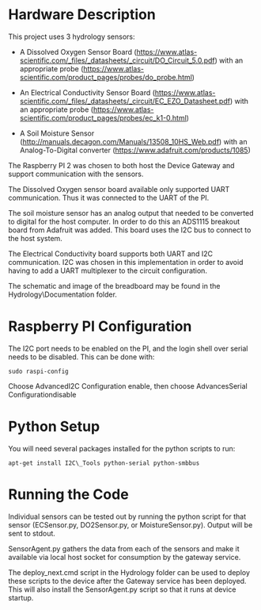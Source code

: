 Hardware Description
====================

This project uses 3 hydrology sensors:

-   A Dissolved Oxygen Sensor Board (<https://www.atlas-scientific.com/_files/_datasheets/_circuit/DO_Circuit_5.0.pdf>) with an appropriate probe (<https://www.atlas-scientific.com/product_pages/probes/do_probe.html>)

-   An Electrical Conductivity Sensor Board (<https://www.atlas-scientific.com/_files/_datasheets/_circuit/EC_EZO_Datasheet.pdf>) with an appropriate probe (<https://www.atlas-scientific.com/product_pages/probes/ec_k1-0.html>)

-   A Soil Moisture Sensor (<http://manuals.decagon.com/Manuals/13508_10HS_Web.pdf>) with an Analog-To-Digital converter (<https://www.adafruit.com/products/1085>)

The Raspberry PI 2 was chosen to both host the Device Gateway and support communication with the sensors.

The Dissolved Oxygen sensor board available only supported UART communication. Thus it was connected to the UART of the PI.

The soil moisture sensor has an analog output that needed to be converted to digital for the host computer. In order to do this an ADS1115 breakout board from Adafruit was added. This board uses the I2C bus to connect to the host system.

The Electrical Conductivity board supports both UART and I2C communication. I2C was chosen in this implementation in order to avoid having to add a UART multiplexer to the circuit configuration.

The schematic and image of the breadboard may be found in the Hydrology\\Documentation folder.

Raspberry PI Configuration
==========================

The I2C port needs to be enabled on the PI, and the login shell over serial needs to be disabled. This can be done with:

	sudo raspi-config

Choose AdvancedI2C Configuration enable, then choose AdvancesSerial Configurationdisable

Python Setup
============

You will need several packages installed for the python scripts to run:

    apt-get install I2C\_Tools python-serial python-smbbus

Running the Code
================

Individual sensors can be tested out by running the python script for that sensor (ECSensor.py, DO2Sensor.py, or MoistureSensor.py). Output will be sent to stdout.

SensorAgent.py gathers the data from each of the sensors and make it available via local host socket for consumption by the gateway service.

The deploy\_next.cmd script in the Hydrology folder can be used to deploy these scripts to the device after the Gateway service has been deployed. This will also install the SensorAgent.py script so that it runs at device startup.
